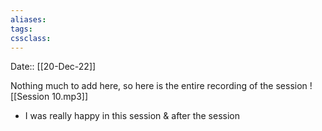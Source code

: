 ```yaml
---
aliases:
tags: 
cssclass:
---
```


Date:: [[20-Dec-22]]

Nothing much to add here, so here is the entire recording of the session
![[Session 10.mp3]]

- I was really happy in this session & after the session 